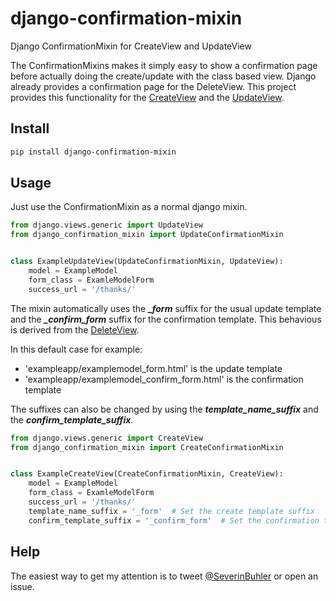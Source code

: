 # django-confirmation-mixin
Django ConfirmationMixin for CreateView and UpdateView

The ConfirmationMixins makes it simply easy to show a confirmation page before actually doing the create/update with the class based view. Django already provides a confirmation page for the DeleteView. This project provides this functionality for the [CreateView](https://docs.djangoproject.com/en/1.11/ref/class-based-views/generic-editing/#createview) and the [UpdateView](https://docs.djangoproject.com/en/1.11/ref/class-based-views/generic-editing/#updateview).

## Install

```bash
pip install django-confirmation-mixin
```

## Usage
Just use the ConfirmationMixin as a normal django mixin.
```python
from django.views.generic import UpdateView
from django_confirmation_mixin import UpdateConfirmationMixin


class ExampleUpdateView(UpdateConfirmationMixin, UpdateView):
    model = ExampleModel
    form_class = ExamleModelForm
    success_url = '/thanks/'
```
The mixin automatically uses the _**_form**_ suffix for the usual update template and the _**_confirm_form**_ suffix for the confirmation template. This behavious is derived from the [DeleteView](https://docs.djangoproject.com/en/1.11/ref/class-based-views/generic-editing/#django.views.generic.edit.DeleteView.template_name_suffix).

In this default case for example:
* 'exampleapp/examplemodel_form.html' is the update template
* 'exampleapp/examplemodel_confirm_form.html' is the confirmation template

The suffixes can also be changed by using the **_template_name_suffix_** and the **_confirm_template_suffix_**.
```python
from django.views.generic import CreateView
from django_confirmation_mixin import CreateConfirmationMixin


class ExampleCreateView(CreateConfirmationMixin, CreateView):
    model = ExampleModel
    form_class = ExamleModelForm
    success_url = '/thanks/'
    template_name_suffix = '_form'  # Set the create template suffix
    confirm_template_suffix = '_confirm_form'  # Set the confirmation template suffix
```

## Help

The easiest way to get my attention is to tweet [@SeverinBuhler](https://twitter.com/SeverinBuhler) or open an issue.
